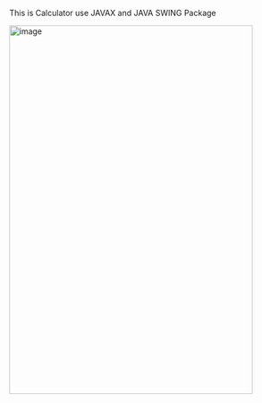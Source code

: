 This is Calculator use JAVAX and JAVA SWING Package

<img width="435" height="660" alt="image" src="https://github.com/user-attachments/assets/78627a04-8cd1-4a02-8242-d3de3fd766eb" />
